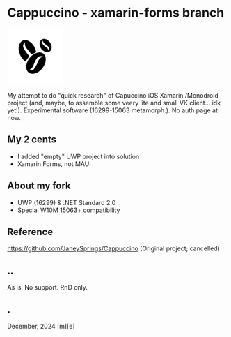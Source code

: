 # Cappuccino - xamarin-forms branch
![](/Images/logo.png)


My attempt to do "quick research" of Capuccino iOS Xamarin /Monodroid project
(and, maybe, to assemble some veery lite and small VK client... idk yet!).
Experimental software (16299-15063 metamorph.). No auth page at now.

## My 2 cents
- I added "empty" UWP project into solution
- Xamarin Forms, not MAUI

## About my fork
- UWP (16299) & .NET Standard 2.0
- Special W10M 15063+ compatibility 

## Reference
https://github.com/JaneySprings/Cappuccino (Original project; cancelled)

## ..
As is. No support. RnD only.

## .
December, 2024 [m][e]